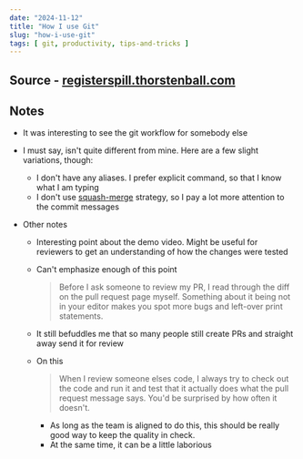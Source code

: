```yaml
---
date: "2024-11-12"
title: "How I use Git"
slug: "how-i-use-git"
tags: [ git, productivity, tips-and-tricks ]
---
```




## Source - [registerspill.thorstenball.com][1]

## Notes
* It was interesting to see the git workflow for somebody else
* I must say, isn't quite different from mine. Here are a few slight variations, though:
  * I don't have any aliases. I prefer explicit command, so that I know what I am typing
  * I don't use [squash-merge][2] strategy, so I pay a lot more attention to the commit messages
* Other notes
  * Interesting point about the demo video. Might be useful for reviewers to get an understanding of how the changes were tested
  * Can't emphasize enough of this point

    > Before I ask someone to review my PR, I read through the diff on the pull request page myself. Something about it being not in your editor makes you spot more bugs and left-over print statements.

  * It still befuddles me that so many people still create PRs and straight away send it for review
  * On this

    > When I review someone elses code, I always try to check out the code and run it and test that it actually does what the pull request message says. You'd be surprised by how often it doesn't.

    * As long as the team is aligned to do this, this should be really good way to keep the quality in check.
    * At the same time, it can be a little laborious



   [1]: https://registerspill.thorstenball.com/p/how-i-use-git
   [2]: https://docs.github.com/en/repositories/configuring-branches-and-merges-in-your-repository/configuring-pull-request-merges/configuring-commit-squashing-for-pull-requests

